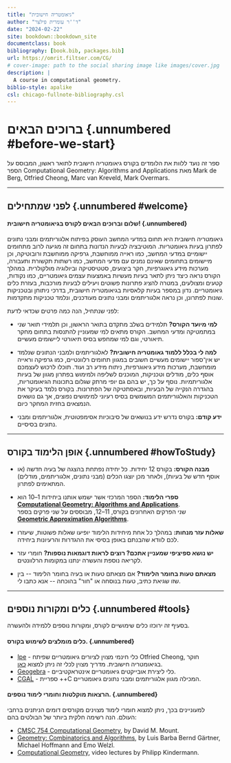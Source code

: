 ```yaml
---
title: "גיאומטריה חישובית"
author: "ד''ר עומרית פילצר"
date: "2024-02-22"
site: bookdown::bookdown_site
documentclass: book
bibliography: [book.bib, packages.bib]
url: https://omrit.filtser.com/CG/
# cover-image: path to the social sharing image like images/cover.jpg
description: |
  A course in computational geometry.
biblio-style: apalike
csl: chicago-fullnote-bibliography.csl
---
```


# ברוכים הבאים {.unnumbered #before-we-start}

ספר זה נועד ללוות את הלומדים בקורס גיאומטריה חישובית לתואר ראשון, המבוסס על הספר Computational Geometry: Algorithms and Applications מאת 
Mark de Berg, Otfried Cheong, Marc van Kreveld, Mark Overmars.

------------------------------------------------------------------------

## לפני שמתחילים {.unnumbered #welcome}

#### שלום וברוכים הבאים לקורס בגיאומטריה חישובית! {.unnumbered}

גיאומטריה חישובית היא תחום במדעי המחשב העוסק בפיתוח אלגוריתמים ומבני נתונים לפתרון בעיות גיאומטריות. המוטיבציה לבעיות הנדונות בתחום זה מגיעה לרוב מתחומים יישומיים במדעי המחשב, כמו ראייה ממוחשבת, גרפיקה ממוחשבת ורובוטיקה, וכן מיישומים בתחומים שאינם נמנים עם מדעי המחשב, כמו רשתות תקשורת ותעבורה, מערכות מידע גיאוגרפיות, חקר ביצועים, סטטיסטיקה וביולוגיה מולקולרית. במהלך הקורס נראה כיצד ניתן לתאר בעיות מעשיות באמצעות עצמים גיאומטריים, כמו נקודות, קטעים ומצולעים, במטרה להציג פתרונות פשוטים ויעילים לבעיות מורכבות, בעזרת כלים גיאומטריים. נדון במספר בעיות קלאסיות בגיאומטריה חישובית, בדרכי ניתוחן ובטכניקות שונות לפתרונן, וכן נראה אלגוריתמים ומבני נתונים מעודכנים, ונלמד טכניקות מתקדמות.

לפני שנתחיל, הנה כמה פרטים שכדאי לדעת:

-   **למי מיועד הקורס?** תלמידים בשלב מתקדם בתואר הראשון, וכן תלמידי תואר שני במתמטיקה ומדעי המחשב. הקורס מתאים למי שמעוניין להתנסות בתחום מחקר תיאורטי, וגם למי שמחפש בסיס תיאורטי ליישומים מעשיים.

-   **למה לי בכלל ללמוד גאומטריה חישובית?** לאלגוריתמים ולמבני הנתונים שנלמד יש אין־ספור יישומים מעשיים חשובים במגוון תחומים רלוונטיים, כמו גרפיקה וראייה מומחשבת, מערכות מידע גיאוגרפיות, ניתוח מידע רב ועוד. תוכלו לרכוש לעצמכם אוסף כלים, מודלים וטכניקות, המוכנים לשליפה ולמימוש בפתרון מגוון של בעיות אלגוריתמיות. נוסף על כך, יש בהם גם יופי מרתק שגלום בתכונות הגיאומטריות, בהגדרה הנקייה של הבעיות, ובאסתטיקה של הפתרונות. בקורס נלמד בעיקר את הטכניקות והאלגוריתמים המשמשים בסיס רעיוני למימושים נפוצים, אך גם נושאים הנמצאים בחזית המחקר כיום.  

-   **ידע קודם:** בקורס נדרש ידע בנושאים של סיבוכיות אסימפטוטית, אלגוריתמים ומבני נתונים בסיסיים.

------------------------------------------------------------------------

## אופן הלימוד בקורס {.unnumbered #howToStudy}

-   **מבנה הקורס:** בקורס 12 יחידות. כל יחידה נפתחת בהצגה של בעיה חדשה (או אוסף חדש של בעיות), ולאחר מכן יוצגו הכלים (מבני נתונים, אלגוריתמים, מודלים) המתאימים לפתרון.

-   **ספרי הלימוד:** הספר המרכזי אשר ישמש אותנו ביחידות 1–10  הוא \
    [**Computational Geometry: Algorithms and Applications**](http://www.cs.uu.nl/geobook/).\
    שני הפרקים האחרונים בקורס, 11–12, מבוססים על שני פרקים בספר\
    [**Geometric Approximation Algorithms**](https://sarielhp.org/book/).


-   **שאלות עזר מנחות:** במהלך כל אחת מיחידות הלימוד יופיעו שאלות פשוטות, שיעזרו לכם לוודא שהבנתם באופן בסיסי את ההגדרות והרעיונות ביחידה.

-   **יש נושא ספיציפי שמעניין אתכם? רוצים לראות דוגמאות נוספות?** חומרי עזר לקריאה נוספת והעשרה ינתנו במקומות הרלוונטים. 

-   **מצאתם טעות בחומר הלימוד?** אם מצאתם טעות או בעיה בחומר הלימוד -- בין שזו שגיאת כתיב, טעות בנוסחה או "חור" בהוכחה -- אנא כתבו לי.

------------------------------------------------------------------------

## כלים ומקורות נוספים {.unnumbered #tools}

בסעיף זה ירוכזו כלים שימושיים לקורס, ומקורות נוספים ללמידה ולהעשרה.

#### כלים מומלצים לשימוש בקורס. {.unnumbered}

-   [Ipe](https://ipe.otfried.org/) - כלי חינמי מצוין לציורים גיאומטריים שפיתח Otfried Cheong, חוקר בגיאומטריה חישובית. מדריך מצוין לכלי זה ניתן למצוא [כאן](https://www.youtube.com/watch?v=moM4CATxTgw&ab_channel=V%C3%A1clavBla%C5%BEej).
-   [Geogebra](https://www.geogebra.org/geometry) - כלי ליצירת אובייקטים גיאומטריים אינטראקטיביים.
-   [CGAL](https://www.cgal.org/) - ספריית ++C המכילה מגוון אלגוריתמים ומבני נתונים גיאומטריים.

#### הרצאות מוקלטות וחומרי לימוד נוספים. {.unnumbered}

למעוניינים בכך, ניתן למצוא חומרי לימוד מצוינים מקורסים דומים הניתנים ברחבי העולם. הנה רשימה חלקית ביותר של הבולטים בהם:

-   [CMSC 754 Computational Geometry](http://www.cs.umd.edu/class/spring2020/cmsc754/Lects/cmsc754-spring2020-lects.pdf), by David M. Mount.
-   [Geometry: Combinatorics and Algorithms](https://geometry.inf.ethz.ch/gca18.pdf), by Luis Barba Bernd Gärtner, Michael Hoffmann and Emo Welzl.
-   [Computational Geometry](https://www.youtube.com/@PhilippKindermann/playlists?view=50&sort=dd&shelf_id=2), video lectures by Philipp Kindermann.


<script>
title=document.getElementById('before-we-start');
title.innerHTML = '<img src="images/logo.jpg" width="100%">' + title.innerHTML
</script>
